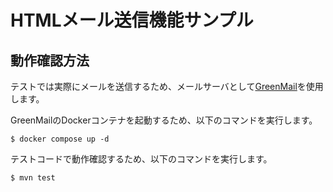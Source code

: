 # HTMLメール送信機能サンプル

## 動作確認方法

テストでは実際にメールを送信するため、メールサーバとして[GreenMail](https://greenmail-mail-test.github.io/greenmail/)を使用します。

GreenMailのDockerコンテナを起動するため、以下のコマンドを実行します。

```
$ docker compose up -d
```

テストコードで動作確認するため、以下のコマンドを実行します。

```
$ mvn test
```
